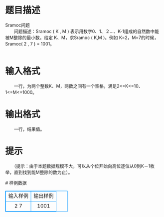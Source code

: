 # 

 
 # 题目描述 
<p>
Sramoc问题 <br>　　问题描述：Sramoc ( K , M ) 表示用数字0、1、２…、K-1组成的自然数中能被M整除的最小数。给定 K、M，求Sramoc ( K,M )。例如 K=2，M=7的时候，Sramoc( 2 , 7 ) = 1001。<br><br></p> 

 
 # 输入格式 
<p>
　　一行，为两个整数K、M，两数之间有一个空格，满足2<=K<=10、1<=M<=1000。</p> 

 
 # 输出格式 
<p>
　　一行，结果值。</p> 

 
 # 提示 
<p>
　　（提示：由于本题数据规模不大，可以从个位开始向高位逐位从0到K－1枚举，直到找到能M整除的数为止）。</p> 
# 样例数据
<style>
        table,table tr th, table tr td { border:1px solid #0094ff; }
        table { width: 200px; min-height: 25px; line-height: 25px; text-align: center; border-collapse: collapse;}   
    </style>
<table>
	<tr>
		<td>输入样例</td>
		<td>输出样例</td>
	</tr>
<tr><td>2 7</td><td>1001</td></tr></table>
